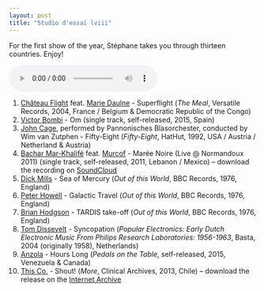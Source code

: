 ```yaml
---
layout: post
title: "Studio d'essai lviii"
---
```


For the first show of the year, Stéphane takes you through thirteen countries. Enjoy!

<audio src="http://media.emit.com/4eb-d/studio-dessai/201601072200/aac_mid.m4a" controls>
Your browser doesn't seem to be able to play embedded m4a audio.
</audio>

1. [Château Flight](https://musicbrainz.org/artist/4435aee5-9787-437f-a710-861fcf2a1c7d) feat. [Marie Daulne](http://musicbrainz.org/artist/6b11caad-1fa6-45c8-b447-4c51a3a98e1b) - Superflight (_The Meal_, Versatile Records, 2004, France / Belgium & Democratic Republic of the Congo)
1. [Victor Bombi](https://musicbrainz.org/artist/45dbde41-6bf7-4816-b0e9-608bf16130d8) - Om (single track, self-released, 2015, Spain)
1. [John Cage](http://musicbrainz.org/artist/76325a9d-6c25-4649-96b1-84e9b99d6b4b), performed by Pannonisches Blasorchester, conducted by Wim van Zutphen - Fifty-Eight (_Fifty-Eight_, HatHut, 1992, USA / Austria / Netherland & Austria)
1. [Bachar Mar-Khalifé](http://musicbrainz.org/artist/1336e23a-e9a5-4f5a-8fa6-a9d9101045ef) feat. [Murcof](http://musicbrainz.org/artist/e8d1f02e-7e77-4415-85b6-dc17e08debbf) - Marée Noire (Live @ Normandoux 2011) (single track, self-released, 2011, Lebanon / Mexico) – download the recording on [SoundCloud](https://soundcloud.com/bachar-mar-khalife-1/maree-noire-feat-murcof-live-normandoux-2011)
1. [Dick Mills](http://musicbrainz.org/artist/2205a292-4329-48a7-ab47-c15164852cd4) - Sea of Mercury (_Out of this World_, BBC Records, 1976, England)
1. [Peter Howell](http://musicbrainz.org/artist/09800827-76e1-4161-9583-1c399da9d7bc) - Galactic Travel (_Out of this World_, BBC Records, 1976, England)
1. [Brian Hodgson](http://musicbrainz.org/artist/bacf0e5c-6550-4f64-b8f3-def40d7a66ed) - TARDIS take-off (_Out of this World_, BBC Records, 1976, England)
1. [Tom Dissevelt](http://musicbrainz.org/artist/20b8ac35-5e51-468b-8e1c-24e4c5d7df3b) - Syncopation (_Popular Electronics: Early Dutch Electronic Music From Philips Research Laboratories: 1956-1963_, Basta, 2004 (originally 1958), Netherlands)
1. [Anzola](https://musicbrainz.org/artist/41c8aa54-b6ce-4be8-8051-2cfe8c9bc7e6) - Hours Long (_Pedals on the Table_, self-released, 2015, Venezuela & Canada)
1. [This Co.](http://musicbrainz.org/artist/c803f653-e0cc-4f1d-964c-4fce2542dcfe) - Shout! (_More_, Clinical Archives, 2013, Chile) – download the release on the [Internet Archive](https://archive.org/details/ca518_tc)